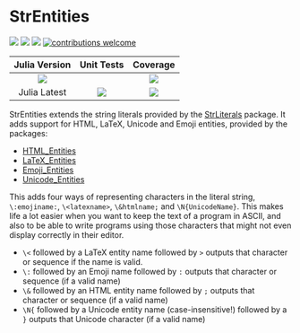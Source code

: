 # StrEntities

[pkg-url]: https://github.com/JuliaString/StrEntities.jl.git

[julia-url]:    https://github.com/JuliaLang/Julia
[julia-release]:https://img.shields.io/github/release/JuliaLang/julia.svg

[release]:      https://img.shields.io/github/release/JuliaString/StrEntities.jl.svg
[release-date]: https://img.shields.io/github/release-date/JuliaString/StrEntities.jl.svg

[license-img]:  http://img.shields.io/badge/license-MIT-brightgreen.svg?style=flat
[license-url]:  LICENSE.md

[gitter-img]:   https://badges.gitter.im/Join%20Chat.svg
[gitter-url]:   https://gitter.im/JuliaString/Lobby?utm_source=badge&utm_medium=badge&utm_campaign=pr-badge

[checks]:       https://img.shields.io/github/checks-status/JuliaString/StrEntities.jl/master

[codecov-url]:  https://codecov.io/gh/JuliaString/StrEntities.jl
[codecov-img]:  https://codecov.io/gh/JuliaString/StrEntities.jl/branch/master/graph/badge.svg

[contrib]:    https://img.shields.io/badge/contributions-welcome-brightgreen.svg?style=flat

[![][release]][pkg-url] [![][release-date]][pkg-url] [![][license-img]][license-url] [![contributions welcome][contrib]](https://github.com/JuliaString/StrEntities.jl/issues)

| **Julia Version** | **Unit Tests** | **Coverage** |
|:------------------:|:------------------:|:---------------------:|
| [![][julia-release]][julia-url] | | [![][codecov-img]][codecov-url]
| Julia Latest | [![][checks]][pkg-url] | [![][codecov-img]][codecov-url]

StrEntities extends the string literals provided by the [StrLiterals](https://github.com/JuliaString/StrLiterals.jl) package.
It adds support for HTML, LaTeX, Unicode and Emoji entities, provided by the packages:
* [HTML_Entities](https://github.com/JuliaString/HTML_Entities.jl)
* [LaTeX_Entities](https://github.com/JuliaString/LaTeX_Entities.jl)
* [Emoji_Entities](https://github.com/JuliaString/Emoji_Entities.jl)
* [Unicode_Entities](https://github.com/JuliaString/Unicode_Entities.jl)

This adds four ways of representing characters in the literal string,
`\:emojiname:`, `\<latexname>`, `\&htmlname;` and `\N{UnicodeName}`.
This makes life a lot easier when you want to keep the text of a program in ASCII, and
also to be able to write programs using those characters that might not even display
correctly in their editor.

* `\<` followed by a LaTeX entity name followed by `>` outputs that character or sequence if the name is valid.
* `\:` followed by an Emoji name followed by `:` outputs that character or sequence (if a valid name)
* `\&` followed by an HTML entity name followed by `;` outputs that character or sequence (if a valid name)
* `\N{` followed by a Unicode entity name (case-insensitive!) followed by a `}` outputs that Unicode character (if a valid name)
